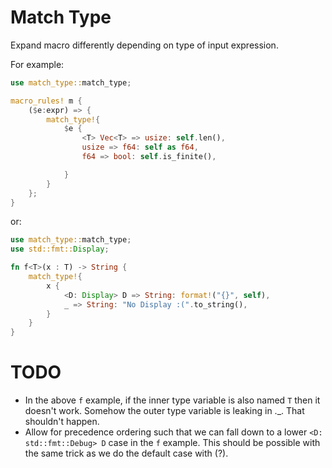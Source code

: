 # Match Type

Expand macro differently depending on type of input expression.

For example:

```rs
use match_type::match_type;

macro_rules! m {
    ($e:expr) => {
        match_type!{
            $e {
                <T> Vec<T> => usize: self.len(),
                usize => f64: self as f64,
                f64 => bool: self.is_finite(),

            }
        }
    };
}
```

or:

```rs
use match_type::match_type;
use std::fmt::Display;

fn f<T>(x : T) -> String {
    match_type!{
        x {
            <D: Display> D => String: format!("{}", self),
            _ => String: "No Display :(".to_string(),
        }
    }
}
```

# TODO

- In the above `f` example, if the inner type variable is also named `T` then it doesn't work. Somehow the outer type variable is leaking in ._. That shouldn't happen.
- Allow for precedence ordering such that we can fall down to a lower `<D: std::fmt::Debug> D` case in the `f` example. This should be possible with the same trick as we do the default case with (?).